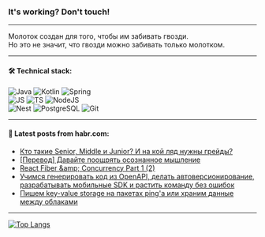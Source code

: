 ### It's working? Don't touch!

---
Молоток создан для того, чтобы им забивать гвозди. <br>
Но это не значит, что гвозди можно забивать только молотком.

---

#### 🛠️ Technical stack:

![Java](https://img.shields.io/badge/Java-informational?logo=Oracle&style=flat&logoColor=white&color=FF4500)
![Kotlin](https://img.shields.io/badge/Kotlin-informational?logo=Kotlin&style=flat&logoColor=white&color=774D97)
![Spring](https://img.shields.io/badge/SpringBoot-informational?logo=SpringBoot&style=flat&logoColor=white&color=6DB33F) <br>
![JS](https://img.shields.io/badge/JS-informational?logo=javaScript&style=flat&logoColor=black&color=F7Df1E)
![TS](https://img.shields.io/badge/TypeScript-informational?logo=typeScript&style=flat&logoColor=black&color=0667A8)
![NodeJS](https://img.shields.io/badge/NodeJS-informational?logo=node.js&style=flat&logoColor=white&color=70A760) <br>
![Nest](https://img.shields.io/badge/NestJS-informational?logo=NestJS&style=flat&logoColor=white&color=E0234E)
![PostgreSQL](https://img.shields.io/badge/PostgreSQL-informational?logo=PostgreSQL&style=flat&logoColor=white&color=DAA520)
![Git](https://img.shields.io/badge/Git-informational?logo=git&style=flat&logoColor=white&color=778899)

___

#### 💬 Latest posts from habr.com:

<!-- BLOG-POST-LIST:START -->
- [Кто такие Senior, Middle и Junior? И на кой ляд нужны грейды?](https://habr.com/ru/companies/ratingruneta/articles/763566/?utm_source=habrahabr&utm_medium=rss&utm_campaign=763566)
- [[Перевод] Давайте поощрять осознанное мышление](https://habr.com/ru/articles/763492/?utm_source=habrahabr&utm_medium=rss&utm_campaign=763492)
- [React Fiber &amp;amp; Concurrency Part 1 &lpar;2&rpar;](https://habr.com/ru/articles/763534/?utm_source=habrahabr&utm_medium=rss&utm_campaign=763534)
- [Учимся генерировать код из OpenAPI, делать автоверсионирование, разрабатывать мобильные SDK и растить команду без ошибок](https://habr.com/ru/companies/yoomoney/articles/763396/?utm_source=habrahabr&utm_medium=rss&utm_campaign=763396)
- [Пишем key-value storage на пакетах ping&#39;а или храним данные между облаками](https://habr.com/ru/articles/762390/?utm_source=habrahabr&utm_medium=rss&utm_campaign=762390)
<!-- BLOG-POST-LIST:END -->

---
[![Top Langs](https://github-readme-stats-git-master-advtsetting-gmailcom.vercel.app/api/top-langs/?username=zloylis&langs_count=10&hide_title=false&title_color=e6edf3&size_weight=0.5&count_weight=0.5&layout=compact&hide_border=true&theme=dracula)](https://github.com/zloylis)

<!-- ![GitHub stats](https://github-readme-stats-git-master-advtsetting-gmailcom.vercel.app/api?username=zloylis&show_icons=true&hide_border=true&theme=dracula&hide_title=true&include_all_commits=true&count_private=true&hide=contribs&hide_rank=true) -->
